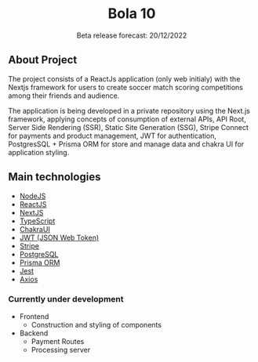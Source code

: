 <h1 align="center">
  Bola 10
</h1>

<p align="center">
    Beta release forecast: 20/12/2022
</p>

## About Project

The project consists of a ReactJs application (only web initialy) with the Nextjs framework
for users to create soccer match scoring competitions among their friends and audience.

The application is being developed in a private repository using the Next.js framework, applying concepts
of consumption of external APIs, API Root, Server Side Rendering (SSR), Static Site Generation (SSG), Stripe
Connect for payments and product management, JWT for authentication, PostgresSQL + Prisma ORM for store and
manage data and chakra UI for application styling.

## Main technologies

- [NodeJS](https://nodejs.org/en/)
- [ReactJS](https://reactjs.org/)
- [NextJS](https://nextjs.org/)
- [TypeScript](https://www.typescriptlang.org/)
- [ChakraUI](https://chakra-ui.com/)
- [JWT (JSON Web Token)](https://jwt.io/)
- [Stripe](https://stripe.com/)
- [PostgreSQL](https://www.postgresql.org/)
- [Prisma ORM](https://www.prisma.io/)
- [Jest](https://jestjs.io/pt-BR/)
- [Axios](https://axios-http.com/ptbr/)

### Currently under development

- Frontend
  - Construction and styling of components
- Backend
  - Payment Routes
  - Processing server

